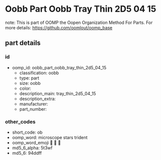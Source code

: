 # Oobb Part Oobb Tray Thin 2D5 04 15  

note: This is part of OOMP the Oopen Organization Method For Parts. For more details: https://github.com/oomlout/oomp_base

##  part details





### id
* oomp_id: oobb_part_oobb_tray_thin_2d5_04_15
  * classification: oobb
  * type: part
  * size: oobb
  * color: 
  * description_main: tray_thin_2d5_04_15
  * description_extra: 
  * manufacturer: 
  * part_number: 

### other_codes
* short_code: ob
* oomp_word: microscope stars trident
* oomp_word_emoji :microscope: :stars: :trident:
* md5_6_alpha: 5t3wf
* md5_6: 94ddff